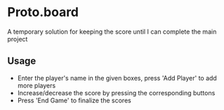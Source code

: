 # Proto.board
A temporary solution for keeping the score until I can complete the main project

## Usage 
- Enter the player's name in the given boxes, press 'Add Player' to add more players
- Increase/decrease the score by pressing the corresponding buttons
- Press 'End Game' to finalize the scores